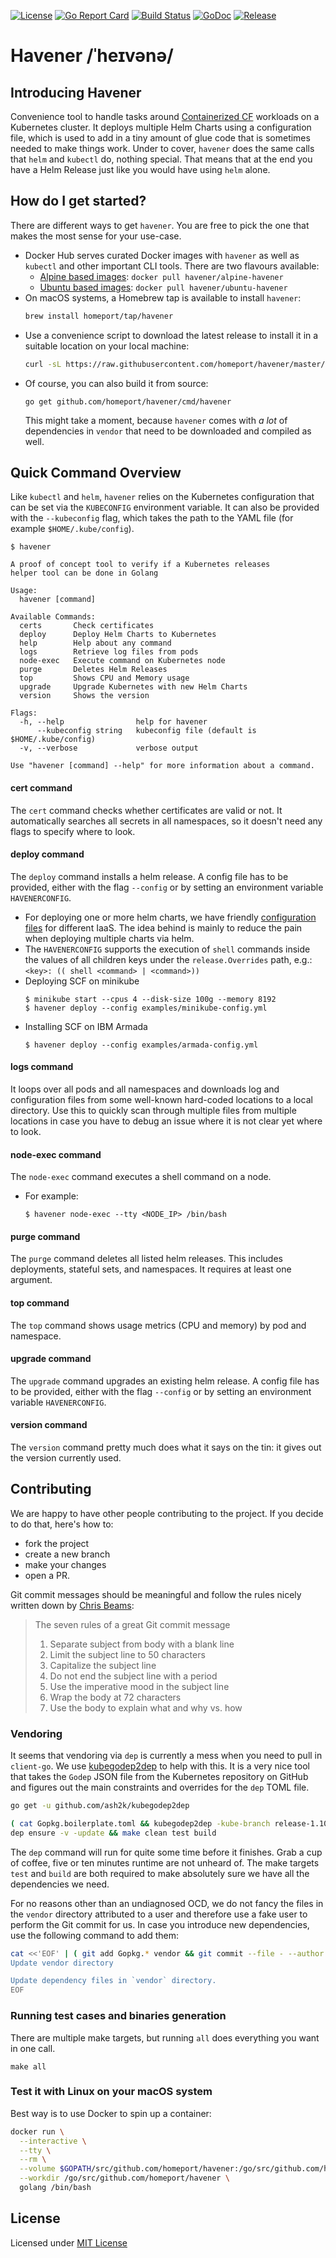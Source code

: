 [![License](https://img.shields.io/github/license/homeport/havener.svg)](https://github.com/homeport/havener/blob/master/LICENSE)
[![Go Report Card](https://goreportcard.com/badge/github.com/homeport/havener)](https://goreportcard.com/report/github.com/homeport/havener)
[![Build Status](https://travis-ci.org/homeport/havener.svg?branch=develop)](https://travis-ci.org/homeport/havener)
[![GoDoc](https://godoc.org/github.com/homeport/havener/pkg?status.svg)](https://godoc.org/github.com/homeport/havener/pkg)
[![Release](https://img.shields.io/github/release/homeport/havener.svg)](https://github.com/homeport/havener/releases/latest)

# Havener /ˈheɪvənə/
## Introducing Havener
Convenience tool to handle tasks around [Containerized CF](https://www.pivotaltracker.com/n/projects/2192232) workloads on a Kubernetes cluster. It deploys multiple Helm Charts using a configuration file, which is used to add in a tiny amount of glue code that is sometimes needed to make things work. Under to cover, `havener` does the same calls that `helm` and `kubectl` do, nothing special. That means that at the end you have a Helm Release just like you would have using `helm` alone.

## How do I get started?
There are different ways to get `havener`. You are free to pick the one that makes the most sense for your use-case.
- Docker Hub serves curated Docker images with `havener` as well as  `kubectl` and other important CLI tools. There are two flavours available:
  - [Alpine based images](https://hub.docker.com/r/havener/alpine-havener/): `docker pull havener/alpine-havener`
  - [Ubuntu based images](https://hub.docker.com/r/havener/ubuntu-havener/): `docker pull havener/ubuntu-havener`
- On macOS systems, a Homebrew tap is available to install `havener`:
  ```sh
  brew install homeport/tap/havener
  ```
- Use a convenience script to download the latest release to install it in a suitable location on your local machine:
  ```sh
  curl -sL https://raw.githubusercontent.com/homeport/havener/master/scripts/download-latest.sh | bash
  ```
- Of course, you can also build it from source:
  ```
  go get github.com/homeport/havener/cmd/havener
  ```
  This might take a moment, because `havener` comes with _a lot_ of dependencies in `vendor` that need to be downloaded and compiled as well.


## Quick Command Overview
Like `kubectl` and `helm`, `havener` relies on the Kubernetes configuration that can be set via the `KUBECONFIG` environment variable. It can also be provided with the `--kubeconfig` flag, which takes the path to the YAML file (for example `$HOME/.kube/config`).
```
$ havener

A proof of concept tool to verify if a Kubernetes releases
helper tool can be done in Golang

Usage:
  havener [command]

Available Commands:
  certs       Check certificates
  deploy      Deploy Helm Charts to Kubernetes
  help        Help about any command
  logs        Retrieve log files from pods
  node-exec   Execute command on Kubernetes node
  purge       Deletes Helm Releases
  top         Shows CPU and Memory usage
  upgrade     Upgrade Kubernetes with new Helm Charts
  version     Shows the version

Flags:
  -h, --help                help for havener
      --kubeconfig string   kubeconfig file (default is $HOME/.kube/config)
  -v, --verbose             verbose output

Use "havener [command] --help" for more information about a command.
```

#### cert command
The `cert` command checks whether certificates are valid or not. It automatically searches all secrets in all namespaces, so it doesn't need any flags to specify where to look.

#### deploy command
The `deploy` command installs a helm release. A config file has to be provided, either with the flag `--config` or by setting an environment variable `HAVENERCONFIG`.
- For deploying one or more helm charts, we have friendly [configuration files](https://github.com/homeport/havener/tree/develop/examples) for different IaaS. The idea behind is mainly to reduce the pain when deploying multiple charts via helm.
- The `HAVENERCONFIG` supports the execution of `shell` commands inside the values of all children keys under the `release.Overrides` path, e.g.:
   `<key>: (( shell <command> | <command>))`
- Deploying SCF on minikube
   ```
   $ minikube start --cpus 4 --disk-size 100g --memory 8192
   $ havener deploy --config examples/minikube-config.yml
   ```
- Installing SCF on IBM Armada
  ```
  $ havener deploy --config examples/armada-config.yml
  ```

#### logs command
It loops over all pods and all namespaces and downloads log and configuration files from some well-known hard-coded locations to a local directory. Use this to quickly scan through multiple files from multiple locations in case you have to debug an issue where it is not clear yet where to look.

#### node-exec command
The `node-exec` command executes a shell command on a node. 
- For example:
  ```
  $ havener node-exec --tty <NODE_IP> /bin/bash
  ```

#### purge command
The `purge` command deletes all listed helm releases. This includes deployments, stateful sets, and namespaces. It requires at least one argument.

#### top command
The `top` command shows usage metrics (CPU and memory) by pod and namespace.

#### upgrade command
The `upgrade` command upgrades an existing helm release. A config file has to be provided, either with the flag `--config` or by setting an environment variable `HAVENERCONFIG`.

#### version command
The `version` command pretty much does what it says on the tin: it gives out the version currently used.


## Contributing
We are happy to have other people contributing to the project. If you decide to do that, here's how to:
- fork the project
- create a new branch
- make your changes
- open a PR.

Git commit messages should be meaningful and follow the rules nicely written down by [Chris Beams](https://chris.beams.io/posts/git-commit/):
> The seven rules of a great Git commit message
> 1. Separate subject from body with a blank line
> 1. Limit the subject line to 50 characters
> 1. Capitalize the subject line
> 1. Do not end the subject line with a period
> 1. Use the imperative mood in the subject line
> 1. Wrap the body at 72 characters
> 1. Use the body to explain what and why vs. how


### Vendoring
It seems that vendoring via `dep` is currently a mess when you need to pull in `client-go`. We use [kubegodep2dep](https://github.com/ash2k/kubegodep2dep) to help with this. It is a very nice tool that takes the `Godep` JSON file from the Kubernetes repository on GitHub and figures out the main constraints and overrides for the `dep` TOML file.
```sh
go get -u github.com/ash2k/kubegodep2dep

( cat Gopkg.boilerplate.toml && kubegodep2dep -kube-branch release-1.10 -client-go-branch release-7.0 ) >Gopkg.toml
dep ensure -v -update && make clean test build
```

The `dep` command will run for quite some time before it finishes. Grab a cup of coffee, five or ten minutes runtime are not unheard of. The make targets `test` and `build` are both required to make absolutely sure we have all the dependencies we need.

For no reasons other than an undiagnosed OCD, we do not fancy the files in the `vendor` directory attributed to a user and therefore use a fake user to perform the Git commit for us. In case you introduce new dependencies, use the following command to add them:
```sh
cat <<'EOF' | ( git add Gopkg.* vendor && git commit --file - --author "Mr. Vendor <mrvendor@foobar.com>" )
Update vendor directory

Update dependency files in `vendor` directory.
EOF
```


### Running test cases and binaries generation
There are multiple make targets, but running `all` does everything you want in one call.
```
make all
```

### Test it with Linux on your macOS system
Best way is to use Docker to spin up a container:
```sh
docker run \
  --interactive \
  --tty \
  --rm \
  --volume $GOPATH/src/github.com/homeport/havener:/go/src/github.com/homeport/havener \
  --workdir /go/src/github.com/homeport/havener \
  golang /bin/bash
```

## License
Licensed under [MIT License](https://github.com/homeport/havener/blob/master/LICENSE)
